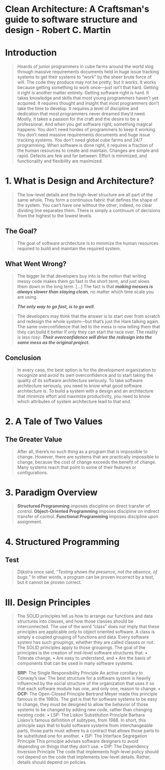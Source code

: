 # Clean Architecture: A Craftsman's guide to software structure and design - Robert C. Martin

# Introduction

> Hoards of junior programmers in cube farms around the world slog through massive requirements documents held in huge issue tracking systems to get their systems to “work” by the sheer brute force of will. The code they produce may not be pretty; but it works. It works because getting something to work once—just isn’t that hard. 
Getting it right is another matter entirely. Getting software right is hard. It takes knowledge and skills that most young programmers haven’t yet acquired. It requires thought and insight that most programmers don’t take the time to develop. It requires a level of discipline and dedication that most programmers never dreamed they’d need. Mostly, it takes a passion for the craft and the desire to be a professional.
And when you get software right, something magical happens: You don’t need
hordes of programmers to keep it working. You don’t need massive
requirements documents and huge issue tracking systems. You don’t need
global cube farms and 24/7 programming.
When software is done right, it requires a fraction of the human resources to create and maintain. Changes are simple and rapid. Defects are few and far between. Effort is minimized, and functionality and flexibility are maximized.
> 

# 1. What is Design and Architecture?

> The low-level details and the high-level structure are all part of the same whole. They form a continuous fabric that defines the shape of the system. You can’t have one without the other; indeed, no clear dividing line separates them. There is simply a continuum of decisions from the highest to the lowest levels.
> 

## The Goal?

> The goal of software architecture is to minimize the human resources required to build and maintain the required system.
> 

## What Went Wrong?

> The bigger lie that developers buy into is the notion that writing messy code makes them go fast in the short term, and just slows them down in the long term. [...]
The fact is that ***making messes is always slower than staying clean**,* no matter which time scale you are using.
> 

> ***The only way to go fast, is to go well.***
> 

> The developers may think that the answer is to start over from scratch and redesign the whole system—but that’s just the Hare talking again. The same overconfidence that led to the mess is now telling them that they can build it better if only they can start the race over. The reality is less rosy:
***Their overconfidence will drive the redesign into the same mess as the
original project.***
> 

## Conclusion

> In every case, the best option is for the development organization to recognize and avoid its own overconfidence and to start taking the quality of its software architecture seriously.
To take software architecture seriously, you need to know what good software architecture is. To build a system with a design and an architecture that minimize effort and maximize productivity, you need to know which attributes of system architecture lead to that end.
> 

# 2. A Tale of Two Values

## The Greater Value

> After all, there’s no such thing as a program that is impossible to change. However, there are systems that are practically impossible to change, because the cost of change exceeds the benefit of change. Many systems reach that point in some of their features or configurations.
> 

# 3. Paradigm Overview

> **Structured Programming** imposes discipline on direct transfer of control.
**Object-Oriented Programming** imposes discipline on indirect transfer
of control.
**Functional Programming** imposes discipline upon assignment.
> 

# 4. Structured Programming

## Test

> Dijkstra once said, *“Testing shows the presence, not the absence, of bugs.”* In
other words, a program can be proven incorrect by a test, but it cannot be
proven correct.
> 

# III. Design Principles

> The SOLID principles tell us how to arrange our functions and data structures into classes, and how those classes should be interconnected. The use of the word “class” does not imply that these principles are applicable only to object oriented software. A class is simply a coupled grouping of functions and data. Every software system has such groupings, whether they are called classes or not. The SOLID principles apply to those groupings. 
The goal of the principles is the creation of mid-level software structures that:
• Tolerate change,
• Are easy to understand, and
• Are the basis of components that can be used in many software systems.
> 

> **SRP:** The Single Responsibility Principle 
An active corollary to Conway’s law: The best structure for a software system is heavily influenced by the social structure of the organization that uses it so that each software module has one, and only one, reason to change.
**• OCP:** The Open-Closed Principle 
Bertrand Meyer made this principle famous in the 1980s. The gist is that for software systems to be easy to change, they must be designed to allow the behavior of those systems to be changed by adding new code, rather than changing existing code.
• LSP: The Liskov Substitution Principle
Barbara Liskov’s famous definition of subtypes, from 1988. In short, this principle says that to build software systems from interchangeable parts, those parts must adhere to a contract that allows those parts to be substituted one for another.
• ISP: The Interface Segregation Principle
This principle advises software designers to avoid depending on things that they don’t use.
• DIP: The Dependency Inversion Principle
The code that implements high-level policy should not depend on the code that implements low-level details. Rather, details should depend on policies.
>